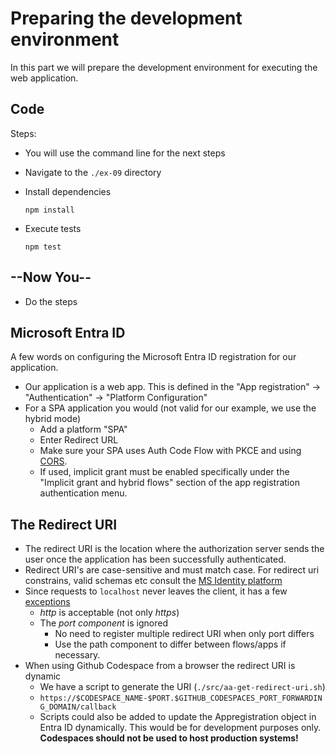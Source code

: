 # Preparing the development environment

In this part we will prepare the development environment for executing the web application.

## Code

Steps:

* You will use the command line for the next steps
* Navigate to the `./ex-09` directory
* Install dependencies
  
  ```shell
  npm install
  ```

* Execute tests

  ```shell
  npm test
  ```

## --Now You--

* Do the steps

## Microsoft Entra ID

A few words on configuring the Microsoft Entra ID registration for our application.

* Our application is a web app. This is defined in the "App registration" -> "Authentication" -> "Platform Configuration"
* For a SPA application you would (not valid for our example, we use the hybrid mode)
  * Add a platform "SPA"
  * Enter Redirect URL
  * Make sure your SPA uses Auth Code Flow with PKCE and using [CORS](https://developer.mozilla.org/en-US/docs/Web/HTTP/CORS).
  * If used, implicit grant must be enabled specifically under the "Implicit grant and hybrid flows" section of the app registration authentication menu.

## The Redirect URI

* The redirect URI is the location where the authorization server sends the user once the application has been successfully authenticated.
* Redirect URI's are case-sensitive and must match case. For redirect uri constrains, valid schemas etc consult the [MS Identity platform](https://docs.microsoft.com/en-us/azure/active-directory/develop/reply-url)
* Since requests to `localhost` never leaves the client, it has a few [exceptions](https://docs.microsoft.com/en-us/azure/active-directory/develop/reply-url#localhost-exceptions)
  * _http_ is acceptable (not only _https_)
  * The _port component_ is ignored
    * No need to register multiple redirect URI when only port differs
    * Use the path component to differ between flows/apps if necessary.
* When using Github Codespace from a browser the redirect URI is dynamic
  * We have a script to generate the URI (`./src/aa-get-redirect-uri.sh`)
  * `https://$CODESPACE_NAME-$PORT.$GITHUB_CODESPACES_PORT_FORWARDING_DOMAIN/callback`
  * Scripts could also be added to update the Appregistration object in Entra ID dynamically. This would be for development purposes only. **Codespaces should not be used to host production systems!**

